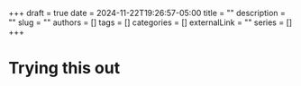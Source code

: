 +++ 
draft = true
date = 2024-11-22T19:26:57-05:00
title = ""
description = ""
slug = ""
authors = []
tags = []
categories = []
externalLink = ""
series = []
+++

# Trying this out

